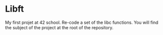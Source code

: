 # Libft
My first projet at 42 school.
Re-code a set of the libc functions.
You will find the subject of the project at the root of the repository.
